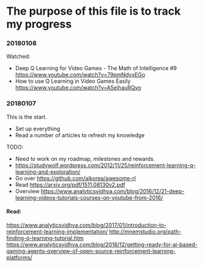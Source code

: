 # The purpose of this file is to track my progress

### 20180108
Watched:
* Deep Q Learning for Video Games - The Math of Intelligence #9 https://www.youtube.com/watch?v=79pmNdyxEGo
* How to use Q Learning in Video Games Easily https://www.youtube.com/watch?v=A5eihauRQvo


### 20180107
This is the start. 
* Set up everything 
* Read a number of articles to refresh my knowledge

TODO: 
* Need to work on my roadmap, milestones and rewards.
* https://studywolf.wordpress.com/2012/11/25/reinforcement-learning-q-learning-and-exploration/
* Go over https://github.com/aikorea/awesome-rl
* Read https://arxiv.org/pdf/1511.08130v2.pdf
* Overview https://www.analyticsvidhya.com/blog/2016/12/21-deep-learning-videos-tutorials-courses-on-youtube-from-2016/


#### Read: 
https://www.analyticsvidhya.com/blog/2017/01/introduction-to-reinforcement-learning-implementation/
http://mnemstudio.org/path-finding-q-learning-tutorial.htm
https://www.analyticsvidhya.com/blog/2016/12/getting-ready-for-ai-based-gaming-agents-overview-of-open-source-reinforcement-learning-platforms/
